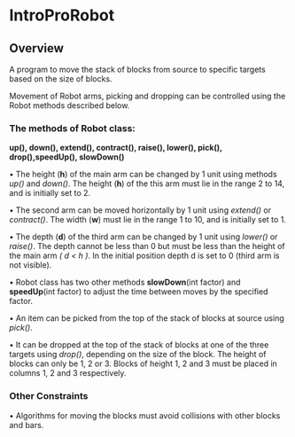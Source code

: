 # IntroProRobot
## Overview

A program to move the stack of blocks from source to specific targets based on the size of blocks. 

Movement of Robot arms, picking and dropping can be controlled using the Robot methods described below. 

### The methods of Robot class: 
**up(), down(), extend(), contract(), raise(), lower(), pick(), drop(),speedUp(), slowDown()**

•	The height (**h**) of the main arm can be changed by 1 unit using methods *up()* and *down()*. The height (**h**) of the this arm must lie in the range 2 to 14, and is initially set to 2. 

•	The second arm can be moved horizontally by 1 unit using *extend()* or *contract()*. The width (**w**) must lie in the range 1 to 10, and is initially set to 1.  

•	The depth (**d**) of the third arm can be changed by 1 unit using *lower()* or *raise()*. The depth cannot be less than 0 but must be less than the height of the main arm *( d < h )*. In the initial position depth d is set to 0 (third arm is not visible).  

•	Robot class has two other methods **slowDown**(int factor) and **speedUp**(int factor) to adjust the time between moves by the specified factor.

•	An item can be picked from the top of the stack of blocks at source using *pick()*. 

•	It can be dropped at the top of the stack of blocks at one of the three targets using *drop()*, depending on the size of the block. The height of blocks can only be 1, 2 or 3. Blocks of height 1, 2 and 3 must be placed in columns 1, 2 and 3 respectively.

### Other Constraints

•	Algorithms for moving the blocks must avoid collisions with other blocks and bars.  
